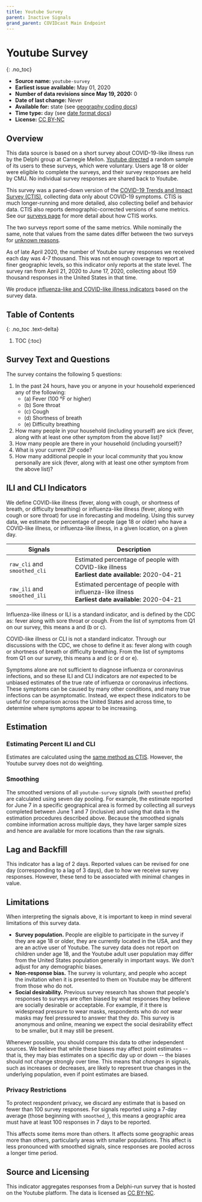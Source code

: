 ```yaml
---
title: Youtube Survey
parent: Inactive Signals
grand_parent: COVIDcast Main Endpoint
---
```


[//]: # (code at https://github.com/cmu-delphi/covid-19/tree/deeb4dc1e9a30622b415361ef6b99198e77d2a94/youtube)

# Youtube Survey
{: .no_toc}

* **Source name:** `youtube-survey`
* **Earliest issue available:** May 01, 2020
* **Number of data revisions since May 19, 2020:** 0
* **Date of last change:** Never
* **Available for:** state (see [geography coding docs](../covidcast_geography.md))
* **Time type:** day (see [date format docs](../covidcast_times.md))
* **License:** [CC BY-NC](../covidcast_licensing.md#creative-commons-attribution-noncommercial)

## Overview

This data source is based on a short survey about COVID-19-like illness
run by the Delphi group at Carnegie Mellon.
[Youtube directed](https://9to5google.com/2020/04/29/google-covid-19-cmu-research-survey/)
a random sample of its users to these surveys, which were
voluntary. Users age 18 or older were eligible to complete the surveys, and
their survey responses are held by CMU. No individual survey responses are
shared back to Youtube.

This survey was a pared-down version of the
[COVID-19 Trends and Impact Survey (CTIS)](../../symptom-survey/),
collecting data only about COVID-19 symptoms. CTIS is much longer-running
and more detailed, also collecting belief and behavior data. CTIS also reports
demographic-corrected versions of some metrics. See our
[surveys page](https://delphi.cmu.edu/covid19/ctis/) for more detail
about how CTIS works.

The two surveys report some of the same metrics. While nominally the same,
note that values from the same dates differ between the two surveys for
[unknown reasons](#limitations).

As of late April 2020, the number of Youtube survey responses we received each
day was 4-7 thousand. This was not enough coverage to report at finer
geographic levels, so this indicator only reports at the state level. The
survey ran from April 21, 2020 to June 17, 2020, collecting about 159
thousand responses in the United States in that time.

We produce [influenza-like and COVID-like illness indicators](#ili-and-cli-indicators)
based on the survey data.

## Table of Contents
{: .no_toc .text-delta}

1. TOC
{:toc}

## Survey Text and Questions

The survey contains the following 5 questions:

1. In the past 24 hours, have you or anyone in your household experienced any of the following:
   - (a) Fever (100 °F or higher)
   - (b) Sore throat
   - (c) Cough
   - (d) Shortness of breath
   - (e) Difficulty breathing
2. How many people in your household (including yourself) are sick (fever, along with at least one other symptom from the above list)?
3. How many people are there in your household (including yourself)?
4. What is your current ZIP code?
5. How many additional people in your local community that you know personally are sick (fever, along with at least one other symptom from the above list)?


## ILI and CLI Indicators

We define COVID-like illness (fever, along with cough, or shortness of breath,
or difficulty breathing) or influenza-like illness (fever, along with cough or
sore throat) for use in forecasting and modeling. Using this survey data, we
estimate the percentage of people (age 18 or older) who have a COVID-like
illness, or influenza-like illness, in a given location, on a given day.

| Signals | Description |
| --- | --- |
| `raw_cli` and `smoothed_cli` | Estimated percentage of people with COVID-like illness <br/> **Earliest date available:** 2020-04-21 |
| `raw_ili` and `smoothed_ili` | Estimated percentage of people with influenza-like illness <br/> **Earliest date available:** 2020-04-21 |

Influenza-like illness or ILI is a standard indicator, and is defined by the CDC
as: fever along with sore throat or cough. From the list of symptoms from Q1 on
our survey, this means a and (b or c).

COVID-like illness or CLI is not a standard indicator. Through our discussions
with the CDC, we chose to define it as: fever along with cough or shortness of
breath or difficulty breathing. From the list of symptoms from Q1 on
our survey, this means a and (c or d or e).

Symptoms alone are not sufficient to diagnose influenza or coronavirus
infections, and so these ILI and CLI indicators are *not* expected to be
unbiased estimates of the true rate of influenza or coronavirus infections.
These symptoms can be caused by many other conditions, and many true infections
can be asymptomatic. Instead, we expect these indicators to be useful for
comparison across the United States and across time, to determine where symptoms
appear to be increasing.


## Estimation

### Estimating Percent ILI and CLI

Estimates are calculated using the
[same method as CTIS](./fb-survey#estimating-percent-ili-and-cli).
However, the Youtube survey does not do weighting.

### Smoothing

The smoothed versions of all `youtube-survey` signals (with `smoothed` prefix) are
calculated using seven day pooling. For example, the estimate reported for June
7 in a specific geographical area is formed by
collecting all surveys completed between June 1 and 7 (inclusive) and using that
data in the estimation procedures described above. Because the smoothed signals combine
information across multiple days, they have larger sample sizes and hence are
available for more locations than the raw signals.

## Lag and Backfill

This indicator has a lag of 2 days. Reported values can be revised for one
day (corresponding to a lag of 3 days), due to how we receive survey
responses. However, these tend to be associated with minimal changes in
value.


## Limitations

When interpreting the signals above, it is important to keep in mind several
limitations of this survey data.

* **Survey population.** People are eligible to participate in the survey if
  they are age 18 or older, they are currently located in the USA, and they are
  an active user of Youtube. The survey data does not report on children under
  age 18, and the Youtube adult user population may differ from the United
  States population generally in important ways. We don't adjust for any
  demographic biases.
* **Non-response bias.** The survey is voluntary, and people who accept the
  invitation when it is presented to them on Youtube may be different from
  those who do not.
* **Social desirability.** Previous survey research has shown that people's
  responses to surveys are often biased by what responses they believe are
  socially desirable or acceptable. For example, if it there is widespread
  pressure to wear masks, respondents who do *not* wear masks may feel pressured
  to answer that they *do*. This survey is anonymous and online, meaning we
  expect the social desirability effect to be smaller, but it may still be
  present.

Whenever possible, you should compare this data to other independent sources. We
believe that while these biases may affect point estimates -- that is, they may
bias estimates on a specific day up or down -- the biases should not change
strongly over time. This means that *changes* in signals, such as increases or
decreases, are likely to represent true changes in the underlying population,
even if point estimates are biased.

### Privacy Restrictions

To protect respondent privacy, we discard any estimate that is based on fewer than 100 survey responses. For
signals reported using a 7-day average (those beginning with `smoothed_`), this
means a geographic area must have at least 100 responses in 7 days to be
reported.

This affects some items more than others. It affects some geographic areas
more than others, particularly areas with smaller populations. This affect is
less pronounced with smoothed signals, since responses are pooled across a
longer time period.


## Source and Licensing

This indicator aggregates responses from a Delphi-run survey that is hosted on the Youtube platform.
The data is licensed as [CC BY-NC](../covidcast_licensing.md#creative-commons-attribution-noncommercial).
